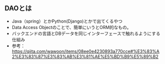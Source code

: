 ## DAOとは
- Java（spring）とかPython(Django)とかで出てくるやつ
- Data Access Objectのことで、簡単にいうとORM的なもの。
- バックエンドの言語とDBデータを同じインターフェースで触れるようにする仕組み
- 参考：https://qiita.com/wawoon/items/08ee0e4230893a770cce#%E3%83%A2%E3%83%87%E3%83%AB%E3%81%AE%E5%BD%B9%E5%89%B2
